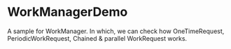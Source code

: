 # WorkManagerDemo
A sample for WorkManager. In which, we can check how OneTimeRequest, PeriodicWorkRequest, Chained & parallel WorkRequest works.
